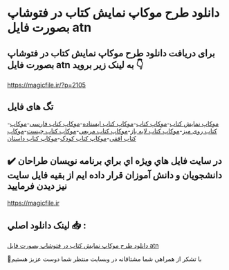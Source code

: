 # دانلود طرح موکاپ نمایش کتاب در فتوشاپ بصورت فایل atn

## برای دریافت دانلود طرح موکاپ نمایش کتاب در فتوشاپ بصورت فایل atn به لینک زیر بروید 👇

https://magicfile.ir/?p=2105

## تگ های فایل

-[موکاپ نمايش کتاب](https://magicfile.ir/product/%d9%85%d9%88%da%a9%d8%a7%d9%be-%d9%86%d9%85%d8%a7%d9%8a%d8%b4-%da%a9%d8%aa%d8%a7%d8%a8-%d8%af%d8%b1-%d9%81%d8%aa%d9%88%d8%b4%d8%a7%d9%be-%d8%a8%d8%b5%d9%88%d8%b1%d8%aa-%d9%81%d8%a7%d9%8a%d9%84-atn/)-[موکاپ کتاب](https://magicfile.ir/product/%d9%85%d9%88%da%a9%d8%a7%d9%be-%d9%86%d9%85%d8%a7%d9%8a%d8%b4-%da%a9%d8%aa%d8%a7%d8%a8-%d8%af%d8%b1-%d9%81%d8%aa%d9%88%d8%b4%d8%a7%d9%be-%d8%a8%d8%b5%d9%88%d8%b1%d8%aa-%d9%81%d8%a7%d9%8a%d9%84-atn/)-[موکاپ کتاب ایستاده](https://magicfile.ir/product/%d9%85%d9%88%da%a9%d8%a7%d9%be-%d9%86%d9%85%d8%a7%d9%8a%d8%b4-%da%a9%d8%aa%d8%a7%d8%a8-%d8%af%d8%b1-%d9%81%d8%aa%d9%88%d8%b4%d8%a7%d9%be-%d8%a8%d8%b5%d9%88%d8%b1%d8%aa-%d9%81%d8%a7%d9%8a%d9%84-atn/)-[موکاپ کتاب فارسی](https://magicfile.ir/product/%d9%85%d9%88%da%a9%d8%a7%d9%be-%d9%86%d9%85%d8%a7%d9%8a%d8%b4-%da%a9%d8%aa%d8%a7%d8%a8-%d8%af%d8%b1-%d9%81%d8%aa%d9%88%d8%b4%d8%a7%d9%be-%d8%a8%d8%b5%d9%88%d8%b1%d8%aa-%d9%81%d8%a7%d9%8a%d9%84-atn/)-[موکاپ کتاب روی میز](https://magicfile.ir/product/%d9%85%d9%88%da%a9%d8%a7%d9%be-%d9%86%d9%85%d8%a7%d9%8a%d8%b4-%da%a9%d8%aa%d8%a7%d8%a8-%d8%af%d8%b1-%d9%81%d8%aa%d9%88%d8%b4%d8%a7%d9%be-%d8%a8%d8%b5%d9%88%d8%b1%d8%aa-%d9%81%d8%a7%d9%8a%d9%84-atn/)-[موکاپ کتاب لایه باز](https://magicfile.ir/product/%d9%85%d9%88%da%a9%d8%a7%d9%be-%d9%86%d9%85%d8%a7%d9%8a%d8%b4-%da%a9%d8%aa%d8%a7%d8%a8-%d8%af%d8%b1-%d9%81%d8%aa%d9%88%d8%b4%d8%a7%d9%be-%d8%a8%d8%b5%d9%88%d8%b1%d8%aa-%d9%81%d8%a7%d9%8a%d9%84-atn/)-[موکاپ کتاب مربعی](https://magicfile.ir/product/%d9%85%d9%88%da%a9%d8%a7%d9%be-%d9%86%d9%85%d8%a7%d9%8a%d8%b4-%da%a9%d8%aa%d8%a7%d8%a8-%d8%af%d8%b1-%d9%81%d8%aa%d9%88%d8%b4%d8%a7%d9%be-%d8%a8%d8%b5%d9%88%d8%b1%d8%aa-%d9%81%d8%a7%d9%8a%d9%84-atn/)-[موکاپ کتاب چیست](https://magicfile.ir/product/%d9%85%d9%88%da%a9%d8%a7%d9%be-%d9%86%d9%85%d8%a7%d9%8a%d8%b4-%da%a9%d8%aa%d8%a7%d8%a8-%d8%af%d8%b1-%d9%81%d8%aa%d9%88%d8%b4%d8%a7%d9%be-%d8%a8%d8%b5%d9%88%d8%b1%d8%aa-%d9%81%d8%a7%d9%8a%d9%84-atn/)-[موکاپ کتاب افقی](https://magicfile.ir/product/%d9%85%d9%88%da%a9%d8%a7%d9%be-%d9%86%d9%85%d8%a7%d9%8a%d8%b4-%da%a9%d8%aa%d8%a7%d8%a8-%d8%af%d8%b1-%d9%81%d8%aa%d9%88%d8%b4%d8%a7%d9%be-%d8%a8%d8%b5%d9%88%d8%b1%d8%aa-%d9%81%d8%a7%d9%8a%d9%84-atn/)-[موکاپ کتاب کودک](https://magicfile.ir/product/%d9%85%d9%88%da%a9%d8%a7%d9%be-%d9%86%d9%85%d8%a7%d9%8a%d8%b4-%da%a9%d8%aa%d8%a7%d8%a8-%d8%af%d8%b1-%d9%81%d8%aa%d9%88%d8%b4%d8%a7%d9%be-%d8%a8%d8%b5%d9%88%d8%b1%d8%aa-%d9%81%d8%a7%d9%8a%d9%84-atn/)-[موکاپ کتاب داستان](https://magicfile.ir/product/%d9%85%d9%88%da%a9%d8%a7%d9%be-%d9%86%d9%85%d8%a7%d9%8a%d8%b4-%da%a9%d8%aa%d8%a7%d8%a8-%d8%af%d8%b1-%d9%81%d8%aa%d9%88%d8%b4%d8%a7%d9%be-%d8%a8%d8%b5%d9%88%d8%b1%d8%aa-%d9%81%d8%a7%d9%8a%d9%84-atn/)

## ✔️ در سايت فايل هاي ويژه اي براي برنامه نويسان طراحان دانشجويان و دانش آموزان قرار داده ايم از بقيه فايل سايت نيز ديدن فرماييد

https://magicfile.ir


## لينک دانلود اصلي 📥 :

[دانلود طرح موکاپ نمایش کتاب در فتوشاپ بصورت فایل atn](https://magicfile.ir/product/%d9%85%d9%88%da%a9%d8%a7%d9%be-%d9%86%d9%85%d8%a7%d9%8a%d8%b4-%da%a9%d8%aa%d8%a7%d8%a8-%d8%af%d8%b1-%d9%81%d8%aa%d9%88%d8%b4%d8%a7%d9%be-%d8%a8%d8%b5%d9%88%d8%b1%d8%aa-%d9%81%d8%a7%d9%8a%d9%84-atn/) 


🙏با تشکر از همراهي شما مشتاقانه در وبسایت منتظر شما دوست عزیز هستیم


